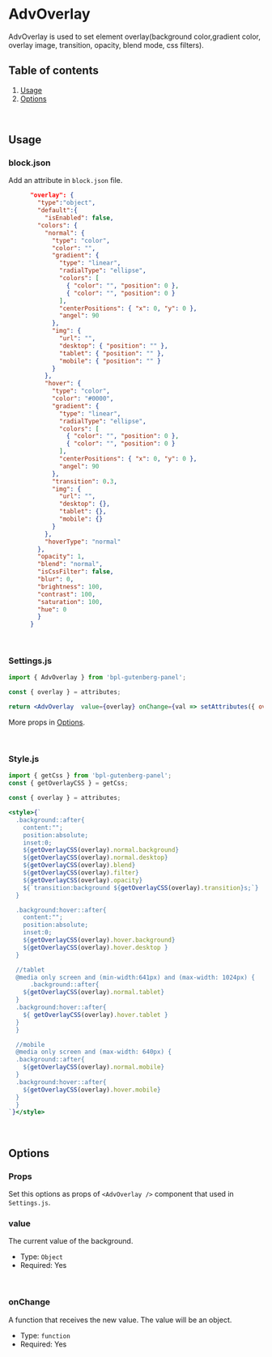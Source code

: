 # AdvOverlay

AdvOverlay is used to set element overlay(background color,gradient color, overlay image, transition, opacity, blend mode, css filters).


## Table of contents

1. [Usage](#usage)
2. [Options](#options)

<br />

## Usage

### block.json
Add an attribute in `block.json` file.

```json
      "overlay": {
        "type":"object",
        "default":{
          "isEnabled": false,
        "colors": {
          "normal": {
            "type": "color",
            "color": "",
            "gradient": {
              "type": "linear",
              "radialType": "ellipse",
              "colors": [
                { "color": "", "position": 0 },
                { "color": "", "position": 0 }
              ],
              "centerPositions": { "x": 0, "y": 0 },
              "angel": 90
            },
            "img": {
              "url": "",
              "desktop": { "position": "" },
              "tablet": { "position": "" },
              "mobile": { "position": "" }
            }
          },
          "hover": {
            "type": "color",
            "color": "#0000",
            "gradient": {
              "type": "linear",
              "radialType": "ellipse",
              "colors": [
                { "color": "", "position": 0 },
                { "color": "", "position": 0 }
              ],
              "centerPositions": { "x": 0, "y": 0 },
              "angel": 90
            },
            "transition": 0.3,
            "img": {
              "url": "",
              "desktop": {},
              "tablet": {},
              "mobile": {}
            }
          },
          "hoverType": "normal"
        },
        "opacity": 1,
        "blend": "normal",
        "isCssFilter": false,
        "blur": 0,
        "brightness": 100,
        "contrast": 100,
        "saturation": 100,
        "hue": 0
        }
      }
```

<br />

### Settings.js

```jsx
import { AdvOverlay } from 'bpl-gutenberg-panel';

const { overlay } = attributes;

return <AdvOverlay  value={overlay} onChange={val => setAttributes({ overlay: val })} />
```

More props in [Options](#options).

<br />

### Style.js
```jsx
import { getCss } from 'bpl-gutenberg-panel';
const { getOverlayCSS } = getCss;

const { overlay } = attributes;

<style>{`
  .background::after{
    content:"";
    position:absolute;
    inset:0;
    ${getOverlayCSS(overlay).normal.background}
    ${getOverlayCSS(overlay).normal.desktop}
    ${getOverlayCSS(overlay).blend}
    ${getOverlayCSS(overlay).filter}
    ${getOverlayCSS(overlay).opacity}
    ${`transition:background ${getOverlayCSS(overlay).transition}s;`}
  }

  .background:hover::after{
    content:"";
    position:absolute;
    inset:0;
    ${getOverlayCSS(overlay).hover.background}
    ${getOverlayCSS(overlay).hover.desktop }
  }

  //tablet 
  @media only screen and (min-width:641px) and (max-width: 1024px) {
      .background::after{
    ${getOverlayCSS(overlay).normal.tablet}
  }
  .background:hover::after{
    ${ getOverlayCSS(overlay).hover.tablet }
  }
  }

  //mobile
  @media only screen and (max-width: 640px) {
  .background::after{
    ${getOverlayCSS(overlay).normal.mobile}
  }
  .background:hover::after{
    ${getOverlayCSS(overlay).hover.mobile}
  }
  }
`}</style>
```

<br />

## Options
### Props
Set this options as props of `<AdvOverlay />` component that used in `Settings.js`.
<br />

### value

The current value of the background.

- Type: `Object`
- Required: Yes

<br />

### onChange

A function that receives the new value. The value will be an object.

- Type: `function`
- Required: Yes
